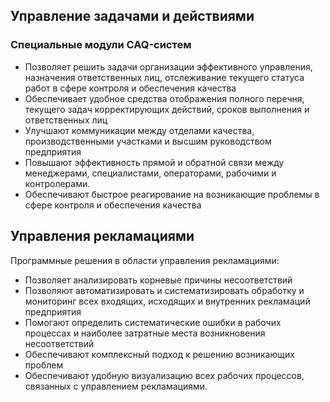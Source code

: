 ## Управление задачами и действиями 
### Специальные модули CAQ-систем  
*  Позволяет  решить  задачи  организации  эффективного  управления, 
назначения  ответственных  лиц,  отслеживание  текущего статуса  работ  в 
сфере контроля и обеспечения качества 
*  Обеспечивает удобное средства отображения полного перечня, текущего 
задач корректирующих действий, сроков выполнения и ответственных лиц 
*  Улучшают коммуникации между отделами качества, производственными 
участками и высшим руководством предприятия 
*  Повышают эффективность прямой и обратной связи между менеджерами, 
специалистами, операторами, рабочими и контролерами. 
*  Обеспечивают быстрое реагирование на возникающие проблемы в сфере 
контроля и обеспечения качества

## Управления рекламациями 
Программные решения в области управления рекламациями: 
*  Позволяет анализировать корневые причины несоответствий 
*  Позволяют  автоматизировать  и  систематизировать  обработку  и 
мониторинг  всех  входящих,  исходящих  и  внутренних  рекламаций 
предприятия 
*  Помогают определить систематические ошибки в рабочих процессах и 
наиболее затратные места возникновения несоответствий 
*  Обеспечивают комплексный подход к решению возникающих проблем 
*  Обеспечивают  удобную  визуализацию  всех  рабочих  процессов, 
связанных с управлением рекламациями. 
